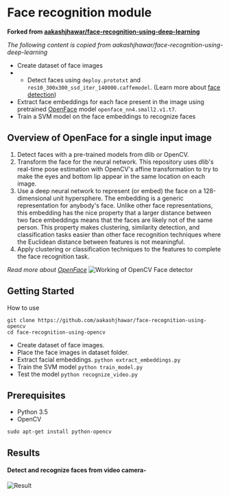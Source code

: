 # Face recognition module

**Forked from [aakashjhawar/face-recognition-using-deep-learning](https://github.com/aakashjhawar/face-recognition-using-deep-learning)**

*The following content is copied from aakashjhawar/face-recognition-using-deep-learning*

- Create dataset of face images
- - Detect faces using ``deploy.prototxt`` and ``res10_300x300_ssd_iter_140000.caffemodel``. (Learn more about [face detection](https://github.com/aakashjhawar/face-detection))
- Extract face embeddings for each face present in the image using pretrained [OpenFace](https://cmusatyalab.github.io/openface/) model ``openface_nn4.small2.v1.t7``.
- Train a SVM model on the face embeddings to recognize faces

## Overview of OpenFace for a single input image

1. Detect faces with a pre-trained models from dlib or OpenCV.
2. Transform the face for the neural network. This repository uses dlib's real-time pose estimation with OpenCV's affine transformation to try to make the eyes and bottom lip appear in the same location on each image.
3. Use a deep neural network to represent (or embed) the face on a 128-dimensional unit hypersphere. The embedding is a generic representation for anybody's face. Unlike other face representations, this embedding has the nice property that a larger distance between two face embeddings means that the faces are likely not of the same person. This property makes clustering, similarity detection, and classification tasks easier than other face recognition techniques where the Euclidean distance between features is not meaningful.
4. Apply clustering or classification techniques to the features to complete the face recognition task.

*Read more about [OpenFace](https://cmusatyalab.github.io/openface/)*
![Working of OpenCV Face detector](https://github.com/aakashjhawar/face-recognition-using-opencv/blob/master/images/openface.jpg)

## Getting Started

How to use

```
git clone https://github.com/aakashjhawar/face-recognition-using-opencv
cd face-recognition-using-opencv
```

- Create dataset of face images.
- Place the face images in dataset folder.
- Extract facial embeddings.
  ``python extract_embeddings.py``
- Train the SVM model
  ``python train_model.py``
- Test the model
  ``python recognize_video.py``

## Prerequisites

- Python 3.5
- OpenCV

```
sudo apt-get install python-opencv
```

## Results

#### Detect and recognize faces from video camera-

![Result](https://github.com/aakashjhawar/face-recognition-using-opencv/blob/master/images/output1.png)
